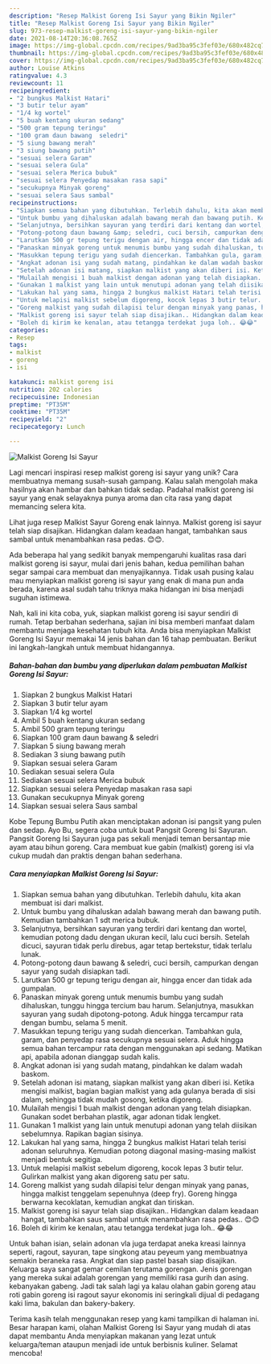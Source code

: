 ```yaml
---
description: "Resep Malkist Goreng Isi Sayur yang Bikin Ngiler"
title: "Resep Malkist Goreng Isi Sayur yang Bikin Ngiler"
slug: 973-resep-malkist-goreng-isi-sayur-yang-bikin-ngiler
date: 2021-08-14T20:36:08.765Z
image: https://img-global.cpcdn.com/recipes/9ad3ba95c3fef03e/680x482cq70/malkist-goreng-isi-sayur-foto-resep-utama.jpg
thumbnail: https://img-global.cpcdn.com/recipes/9ad3ba95c3fef03e/680x482cq70/malkist-goreng-isi-sayur-foto-resep-utama.jpg
cover: https://img-global.cpcdn.com/recipes/9ad3ba95c3fef03e/680x482cq70/malkist-goreng-isi-sayur-foto-resep-utama.jpg
author: Louise Atkins
ratingvalue: 4.3
reviewcount: 11
recipeingredient:
- "2 bungkus Malkist Hatari"
- "3 butir telur ayam"
- "1/4 kg wortel"
- "5 buah kentang ukuran sedang"
- "500 gram tepung teringu"
- "100 gram daun bawang  seledri"
- "5 siung bawang merah"
- "3 siung bawang putih"
- "sesuai selera Garam"
- "sesuai selera Gula"
- "sesuai selera Merica bubuk"
- "sesuai selera Penyedap masakan rasa sapi"
- "secukupnya Minyak goreng"
- "sesuai selera Saus sambal"
recipeinstructions:
- "Siapkan semua bahan yang dibutuhkan. Terlebih dahulu, kita akan membuat isi dari malkist."
- "Untuk bumbu yang dihaluskan adalah bawang merah dan bawang putih. Kemudian tambahkan 1 sdt merica bubuk."
- "Selanjutnya, bersihkan sayuran yang terdiri dari kentang dan wortel, kemudian potong dadu dengan ukuran kecil, lalu cuci bersih. Setelah dicuci, sayuran tidak perlu direbus, agar tetap bertekstur, tidak terlalu lunak."
- "Potong-potong daun bawang &amp; seledri, cuci bersih, campurkan dengan sayur yang sudah disiapkan tadi."
- "Larutkan 500 gr tepung terigu dengan air, hingga encer dan tidak ada gumpalan."
- "Panaskan minyak goreng untuk menumis bumbu yang sudah dihaluskan, tunggu hingga tercium bau harum. Selanjutnya, masukkan sayuran yang sudah dipotong-potong. Aduk hingga tercampur rata dengan bumbu, selama 5 menit."
- "Masukkan tepung terigu yang sudah diencerkan. Tambahkan gula, garam, dan penyedap rasa secukupnya sesuai selera. Aduk hingga semua bahan tercampur rata dengan menggunakan api sedang. Matikan api, apabila adonan dianggap sudah kalis."
- "Angkat adonan isi yang sudah matang, pindahkan ke dalam wadah baskom."
- "Setelah adonan isi matang, siapkan malkist yang akan diberi isi. Ketika mengisi malkist, bagian bagian malkist yang ada gulanya berada di sisi dalam, sehingga tidak mudah gosong, ketika digoreng."
- "Mulailah mengisi 1 buah malkist dengan adonan yang telah disiapkan. Gunakan sodet berbahan plastik, agar adonan tidak lengket."
- "Gunakan 1 malkist yang lain untuk menutupi adonan yang telah diisikan sebelumnya. Rapikan bagian sisinya."
- "Lakukan hal yang sama, hingga 2 bungkus malkist Hatari telah terisi adonan seluruhnya. Kemudian potong diagonal masing-masing malkist menjadi bentuk segitiga."
- "Untuk melapisi malkist sebelum digoreng, kocok lepas 3 butir telur. Gulirkan malkist yang akan digoreng satu per satu."
- "Goreng malkist yang sudah dilapisi telur dengan minyak yang panas, hingga malkist tenggelam sepenuhnya (deep fry). Goreng hingga berwarna kecoklatan, kemudian angkat dan tiriskan."
- "Malkist goreng isi sayur telah siap disajikan.. Hidangkan dalam keadaan hangat, tambahkan saus sambal untuk menambahkan rasa pedas.. 😊😊"
- "Boleh di kirim ke kenalan, atau tetangga terdekat juga loh.. 😂😂"
categories:
- Resep
tags:
- malkist
- goreng
- isi

katakunci: malkist goreng isi 
nutrition: 202 calories
recipecuisine: Indonesian
preptime: "PT35M"
cooktime: "PT35M"
recipeyield: "2"
recipecategory: Lunch

---
```



![Malkist Goreng Isi Sayur](https://img-global.cpcdn.com/recipes/9ad3ba95c3fef03e/680x482cq70/malkist-goreng-isi-sayur-foto-resep-utama.jpg)

Lagi mencari inspirasi resep malkist goreng isi sayur yang unik? Cara membuatnya memang susah-susah gampang. Kalau salah mengolah maka hasilnya akan hambar dan bahkan tidak sedap. Padahal malkist goreng isi sayur yang enak selayaknya punya aroma dan cita rasa yang dapat memancing selera kita.

Lihat juga resep Malkist Sayur Goreng enak lainnya. Malkist goreng isi sayur telah siap disajikan. Hidangkan dalam keadaan hangat, tambahkan saus sambal untuk menambahkan rasa pedas. 😊😊.

Ada beberapa hal yang sedikit banyak mempengaruhi kualitas rasa dari malkist goreng isi sayur, mulai dari jenis bahan, kedua pemilihan bahan segar sampai cara membuat dan menyajikannya. Tidak usah pusing kalau mau menyiapkan malkist goreng isi sayur yang enak di mana pun anda berada, karena asal sudah tahu triknya maka hidangan ini bisa menjadi suguhan istimewa.


Nah, kali ini kita coba, yuk, siapkan malkist goreng isi sayur sendiri di rumah. Tetap berbahan sederhana, sajian ini bisa memberi manfaat dalam membantu menjaga kesehatan tubuh kita. Anda bisa menyiapkan Malkist Goreng Isi Sayur memakai 14 jenis bahan dan 16 tahap pembuatan. Berikut ini langkah-langkah untuk membuat hidangannya.

<!--inarticleads1-->

##### Bahan-bahan dan bumbu yang diperlukan dalam pembuatan Malkist Goreng Isi Sayur:

1. Siapkan 2 bungkus Malkist Hatari
1. Siapkan 3 butir telur ayam
1. Siapkan 1/4 kg wortel
1. Ambil 5 buah kentang ukuran sedang
1. Ambil 500 gram tepung teringu
1. Siapkan 100 gram daun bawang &amp; seledri
1. Siapkan 5 siung bawang merah
1. Sediakan 3 siung bawang putih
1. Siapkan sesuai selera Garam
1. Sediakan sesuai selera Gula
1. Sediakan sesuai selera Merica bubuk
1. Siapkan sesuai selera Penyedap masakan rasa sapi
1. Gunakan secukupnya Minyak goreng
1. Siapkan sesuai selera Saus sambal


Kobe Tepung Bumbu Putih akan menciptakan adonan isi pangsit yang pulen dan sedap. Ayo Bu, segera coba untuk buat Pangsit Goreng Isi Sayuran. Pangsit Goreng Isi Sayuran juga pas sekali menjadi teman bersantap mie ayam atau bihun goreng. Cara membuat kue gabin (malkist) goreng isi vla cukup mudah dan praktis dengan bahan sederhana. 

<!--inarticleads2-->

##### Cara menyiapkan Malkist Goreng Isi Sayur:

1. Siapkan semua bahan yang dibutuhkan. Terlebih dahulu, kita akan membuat isi dari malkist.
1. Untuk bumbu yang dihaluskan adalah bawang merah dan bawang putih. Kemudian tambahkan 1 sdt merica bubuk.
1. Selanjutnya, bersihkan sayuran yang terdiri dari kentang dan wortel, kemudian potong dadu dengan ukuran kecil, lalu cuci bersih. Setelah dicuci, sayuran tidak perlu direbus, agar tetap bertekstur, tidak terlalu lunak.
1. Potong-potong daun bawang &amp; seledri, cuci bersih, campurkan dengan sayur yang sudah disiapkan tadi.
1. Larutkan 500 gr tepung terigu dengan air, hingga encer dan tidak ada gumpalan.
1. Panaskan minyak goreng untuk menumis bumbu yang sudah dihaluskan, tunggu hingga tercium bau harum. Selanjutnya, masukkan sayuran yang sudah dipotong-potong. Aduk hingga tercampur rata dengan bumbu, selama 5 menit.
1. Masukkan tepung terigu yang sudah diencerkan. Tambahkan gula, garam, dan penyedap rasa secukupnya sesuai selera. Aduk hingga semua bahan tercampur rata dengan menggunakan api sedang. Matikan api, apabila adonan dianggap sudah kalis.
1. Angkat adonan isi yang sudah matang, pindahkan ke dalam wadah baskom.
1. Setelah adonan isi matang, siapkan malkist yang akan diberi isi. Ketika mengisi malkist, bagian bagian malkist yang ada gulanya berada di sisi dalam, sehingga tidak mudah gosong, ketika digoreng.
1. Mulailah mengisi 1 buah malkist dengan adonan yang telah disiapkan. Gunakan sodet berbahan plastik, agar adonan tidak lengket.
1. Gunakan 1 malkist yang lain untuk menutupi adonan yang telah diisikan sebelumnya. Rapikan bagian sisinya.
1. Lakukan hal yang sama, hingga 2 bungkus malkist Hatari telah terisi adonan seluruhnya. Kemudian potong diagonal masing-masing malkist menjadi bentuk segitiga.
1. Untuk melapisi malkist sebelum digoreng, kocok lepas 3 butir telur. Gulirkan malkist yang akan digoreng satu per satu.
1. Goreng malkist yang sudah dilapisi telur dengan minyak yang panas, hingga malkist tenggelam sepenuhnya (deep fry). Goreng hingga berwarna kecoklatan, kemudian angkat dan tiriskan.
1. Malkist goreng isi sayur telah siap disajikan.. Hidangkan dalam keadaan hangat, tambahkan saus sambal untuk menambahkan rasa pedas.. 😊😊
1. Boleh di kirim ke kenalan, atau tetangga terdekat juga loh.. 😂😂


Untuk bahan isian, selain adonan vla juga terdapat aneka kreasi lainnya seperti, ragout, sayuran, tape singkong atau peyeum yang membuatnya semakin beraneka rasa. Angkat dan siap pastel basah siap disajikan. Keluarga saya sangat gemar cemilan terutama gorengan. Jenis gorengan yang mereka sukai adalah gorengan yang memiliki rasa gurih dan asing. kebanyakan gabeng. Jadi tak salah lagi ya kalau olahan gabin goreng atau roti gabin goreng isi ragout sayur ekonomis ini seringkali dijual di pedagang kaki lima, bakulan dan bakery-bakery. 

Terima kasih telah menggunakan resep yang kami tampilkan di halaman ini. Besar harapan kami, olahan Malkist Goreng Isi Sayur yang mudah di atas dapat membantu Anda menyiapkan makanan yang lezat untuk keluarga/teman ataupun menjadi ide untuk berbisnis kuliner. Selamat mencoba!
